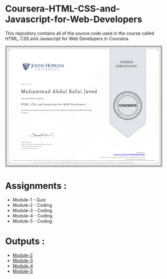 # Coursera-HTML-CSS-and-Javascript-for-Web-Developers

This repository contains all of the source code used in the course called HTML, CSS and Javascript for Web Developers in Coursera.

![Course Completion certificate](https://github.com/rafaijaved/Coursera-HTML-CSS-and-JavaScript-for-Web-Developer/blob/main/Coursera%20PMVPBB675KMD-1.png)

# Assignments :

- Module-1 - Quiz
- Module-2 - Coding
- Module-3 - Coding
- Module-4 - Coding
- Module-5 - Coding

# Outputs :

- [Module-2](https://rafaijaved.github.io/Coursera-HTML-CSS-and-JavaScript-for-Web-Developer/Assignments/Module-2/index.html)
- [Module-3](https://rafaijaved.github.io/Coursera-HTML-CSS-and-JavaScript-for-Web-Developer/Assignments/Module-3/index.html)
- [Module-4](https://rafaijaved.github.io/Coursera-HTML-CSS-and-JavaScript-for-Web-Developer/Assignments/Module-4/index.html)
- [Module-5](https://rafaijaved.github.io/Coursera-HTML-CSS-and-JavaScript-for-Web-Developer/Assignments/Module-5/index.html)
